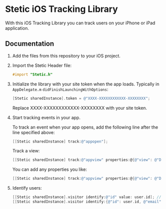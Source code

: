 # Stetic iOS Tracking Library

With this iOS Tracking Library you can track users on your iPhone or iPad application.
 
## Documentation

1. Add the files from this repository to your iOS project.
2. Import the Stetic Header file:

	```objective-c
	#import "Stetic.h"
	```

3. Initialize the library with your site token when the app loads. Typically in `AppDelegate.m` `didFinishLaunchingWithOptions`:

	```objective-c
	[Stetic sharedInstance].token = @"XXXX-XXXXXXXXXXXX-XXXXXXXX";
	```

	Replace XXXX-XXXXXXXXXXXX-XXXXXXXX with your site token.

4. Start tracking events in your app. 

	To track an event when your app opens, add the following line after the line specified above:

	```objective-c
	[[Stetic sharedInstance] track:@"appopen"];
	```

	Track a view:

	```objective-c
	[[Stetic sharedInstance] track:@"appview" properties:@{@"view": @"Dashboard"}];
	```

	You can add any properties you like:

	```objective-c
	[[Stetic sharedInstance] track:@"appview" properties:@{@"view": @"Dashboard", @"property": @"value"}];
	```

5. Identify users:

	```objective-c
	[[Stetic sharedInstance].visitor identify:@"id" value: user.id]; // Key value 
	[[Stetic sharedInstance].visitor identify:{@"id": user.id, @"email": user.email, @"name": user.name}]; // NSDictionary
	```
